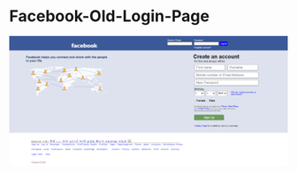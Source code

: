 # Facebook-Old-Login-Page

<img src="https://github.com/Prabhatsir31/Facebook-Old-Login-Page/blob/main/image.png" height="auto" width="auto" />
